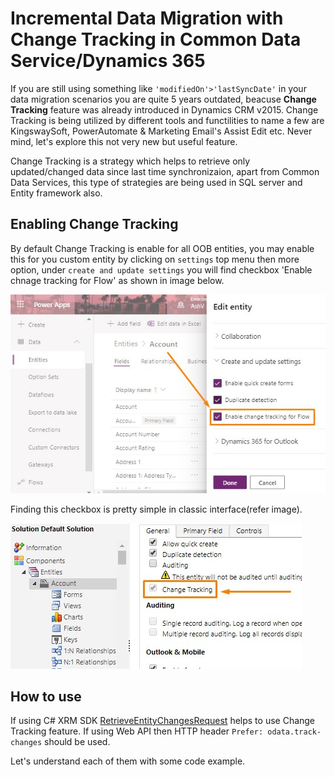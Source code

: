 # Incremental Data Migration with Change Tracking in Common Data Service/Dynamics 365

If you are still using something like `'modifiedOn'>'lastSyncDate'` in your data migration scenarios you are quite 5 years outdated, beacuse **Change Tracking** feature was already introduced in Dynamics CRM v2015. Change Tracking is being utilized by different tools and functilities to name a few are KingswaySoft, PowerAutomate & Marketing Email's Assist Edit etc. Never mind, let's explore this not very new but useful feature.

 Change Tracking is a strategy which helps to retrieve only updated/changed data since last time synchronizaion, apart from Common Data Services, this type of strategies are being used in SQL server and Entity framework also.

## Enabling Change Tracking

By default Change Tracking is enable for all OOB entities, you may enable this for you custom entity by clicking on `settings` top menu then more option, under `create and update settings` you will find checkbox 'Enable chnage tracking for Flow' as shown in image below.

![Change-Tracking-New-Interface](./assets/Change-Tracking-New-Interface.jpg)

Finding this checkbox is pretty simple in classic interface(refer image).

![Change-Tracking-Classic-Interface](./assets/Change-Tracking-Classic-Interface.jpg)

## How to use

If using C# XRM SDK [RetrieveEntityChangesRequest](https://docs.microsoft.com/en-us/dotnet/api/microsoft.xrm.sdk.messages.retrieveentitychangesrequest?view=dynamics-general-ce-9) helps to use Change Tracking feature.
If using Web API then HTTP header `Prefer: odata.track-changes` should be used.

Let's understand each of them with some code example.

